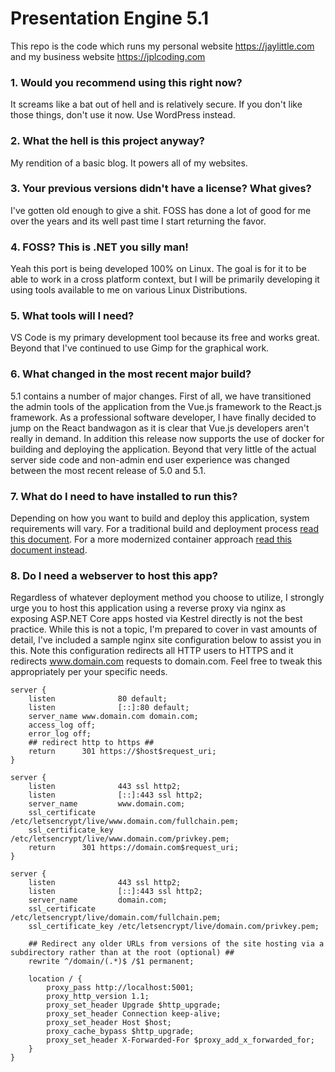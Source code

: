 # Presentation Engine 5.1

This repo is the code which runs my personal website https://jaylittle.com and my business website https://jplcoding.com

### 1. Would you recommend using this right now?

It screams like a bat out of hell and is relatively secure. If you don't like those things, don't use it now.  Use WordPress instead.

### 2. What the hell is this project anyway?

My rendition of a basic blog.  It powers all of my websites.

### 3. Your previous versions didn't have a license? What gives?

I've gotten old enough to give a shit. FOSS has done a lot of good for me over the years and its well past time I start returning the favor.

### 4. FOSS? This is .NET you silly man!

Yeah this port is being developed 100% on Linux.  The goal is for it to be able to work in a cross platform context, but I will be primarily developing it using tools available to me on various Linux Distributions.

### 5. What tools will I need?

VS Code is my primary development tool because its free and works great. Beyond that I've continued to use Gimp for the graphical work.

### 6. What changed in the most recent major build?

5.1 contains a number of major changes.  First of all, we have transitioned the admin tools of the application from the Vue.js framework to the React.js framework.  As a professional software developer, I have finally decided to jump on the React bandwagon as it is clear that Vue.js developers aren't really in demand.  In addition this release now supports the use of docker for building and deploying the application.  Beyond that very little of the actual server side code and non-admin end user experience was changed between the most recent release of 5.0 and 5.1.

### 7. What do I need to have installed to run this?

Depending on how you want to build and deploy this application, system requirements will vary.  For a traditional build and deployment process [read this document](BUILD.md).  For a more modernized container approach [read this document instead](DOCKER.md).

### 8. Do I need a webserver to host this app?

Regardless of whatever deployment method you choose to utilize, I strongly urge you to host this application using a reverse proxy via nginx as exposing ASP.NET Core apps hosted via Kestrel directly is not the best practice.  While this is not a topic, I'm prepared to cover in vast amounts of detail, I've included a sample nginx site configuration below to assist you in this.  Note this configuration redirects all HTTP users to HTTPS and it redirects www.domain.com requests to domain.com.  Feel free to tweak this appropriately per your specific needs.

    server {
        listen              80 default;
        listen              [::]:80 default;
        server_name www.domain.com domain.com;
        access_log off;
        error_log off;
        ## redirect http to https ##
        return      301 https://$host$request_uri;
    }

    server {
        listen              443 ssl http2;
        listen              [::]:443 ssl http2;
        server_name         www.domain.com;
        ssl_certificate     /etc/letsencrypt/live/www.domain.com/fullchain.pem;
        ssl_certificate_key /etc/letsencrypt/live/www.domain.com/privkey.pem;
        return      301 https://domain.com$request_uri;
    }

    server {
        listen              443 ssl http2;
        listen              [::]:443 ssl http2;
        server_name         domain.com;
        ssl_certificate     /etc/letsencrypt/live/domain.com/fullchain.pem;
        ssl_certificate_key /etc/letsencrypt/live/domain.com/privkey.pem;

        ## Redirect any older URLs from versions of the site hosting via a subdirectory rather than at the root (optional) ##
        rewrite ^/domain/(.*)$ /$1 permanent;

        location / {
            proxy_pass http://localhost:5001;
            proxy_http_version 1.1;
            proxy_set_header Upgrade $http_upgrade;
            proxy_set_header Connection keep-alive;
            proxy_set_header Host $host;
            proxy_cache_bypass $http_upgrade;
            proxy_set_header X-Forwarded-For $proxy_add_x_forwarded_for;
        }
    }
